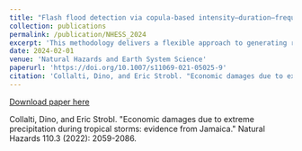 ```yaml
---
title: "Flash flood detection via copula-based intensity–duration–frequency curves: evidence from Jamaica"
collection: publications
permalink: /publication/NHESS_2024
excerpt: 'This methodology delivers a flexible approach to generating rainfall IDF curves that can directly be used to assess flash flood risk.'
date: 2024-02-01
venue: 'Natural Hazards and Earth System Science'
paperurl: 'https://doi.org/10.1007/s11069-021-05025-9'
citation: 'Collalti, Dino, and Eric Strobl. "Economic damages due to extreme precipitation during tropical storms: evidence from Jamaica." Natural Hazards 110.3 (2022): 2059-2086.'
---
```


[Download paper here](https://link.springer.com/article/10.1007/s11069-021-05025-9)

Collalti, Dino, and Eric Strobl. "Economic damages due to extreme precipitation during tropical storms: evidence from Jamaica." Natural Hazards 110.3 (2022): 2059-2086.
